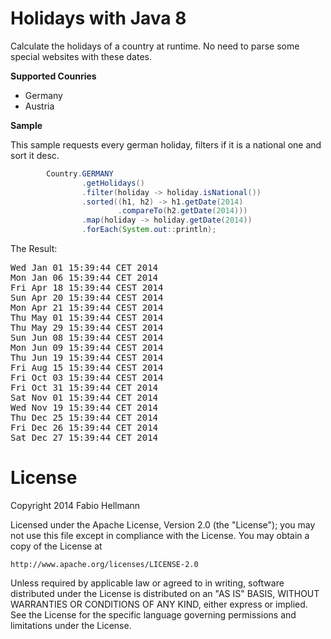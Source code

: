 Holidays with Java 8
========

Calculate the holidays of a country at runtime. No need to parse some special websites with these dates.


**Supported Counries**
 - Germany
 - Austria

**Sample**

This sample requests every german holiday, filters if it is a national one and sort it desc.

```java
		Country.GERMANY
				.getHolidays()
				.filter(holiday -> holiday.isNational())
				.sorted((h1, h2) -> h1.getDate(2014)
						.compareTo(h2.getDate(2014)))
				.map(holiday -> holiday.getDate(2014))
				.forEach(System.out::println);
```

The Result:
<pre>Wed Jan 01 15:39:44 CET 2014
Mon Jan 06 15:39:44 CET 2014
Fri Apr 18 15:39:44 CEST 2014
Sun Apr 20 15:39:44 CEST 2014
Mon Apr 21 15:39:44 CEST 2014
Thu May 01 15:39:44 CEST 2014
Thu May 29 15:39:44 CEST 2014
Sun Jun 08 15:39:44 CEST 2014
Mon Jun 09 15:39:44 CEST 2014
Thu Jun 19 15:39:44 CEST 2014
Fri Aug 15 15:39:44 CEST 2014
Fri Oct 03 15:39:44 CEST 2014
Fri Oct 31 15:39:44 CET 2014
Sat Nov 01 15:39:44 CET 2014
Wed Nov 19 15:39:44 CET 2014
Thu Dec 25 15:39:44 CET 2014
Fri Dec 26 15:39:44 CET 2014
Sat Dec 27 15:39:44 CET 2014</pre>

License
=======
Copyright 2014 Fabio Hellmann

Licensed under the Apache License, Version 2.0 (the "License");
you may not use this file except in compliance with the License.
You may obtain a copy of the License at

    http://www.apache.org/licenses/LICENSE-2.0

Unless required by applicable law or agreed to in writing, software
distributed under the License is distributed on an "AS IS" BASIS,
WITHOUT WARRANTIES OR CONDITIONS OF ANY KIND, either express or implied.
See the License for the specific language governing permissions and
limitations under the License.
